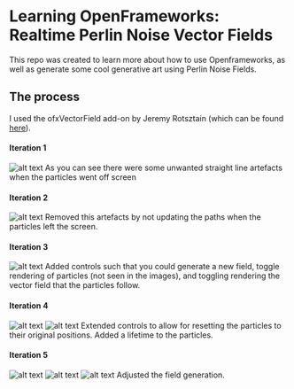 
# Learning OpenFrameworks: Realtime Perlin Noise Vector Fields

This repo was created to learn more about how to use Openframeworks, as well as generate some cool generative art using Perlin Noise Fields.

## The process

I used the ofxVectorField add-on by Jeremy Rotsztain (which can be found [here](https://github.com/mantissa/ofxVectorField)).

#### Iteration 1
![alt text](1.png)
As you can see there were some unwanted straight line artefacts when the particles went off screen
#### Iteration 2
![alt text](2.png)
Removed this artefacts by not updating the paths when the particles left the screen.
#### Iteration 3
![alt text](3.png)
Added controls such that you could generate a new field, toggle rendering of particles (not seen in the images), and toggling rendering the vector field that the particles follow.
#### Iteration 4
![alt text](4.png)
![alt text](5.png)
Extended controls to allow for resetting the particles to their original positions. Added a lifetime to the particles.
#### Iteration 5
![alt text](8.png)
![alt text](9.png)
![alt text](10.png)
Adjusted the field generation.
